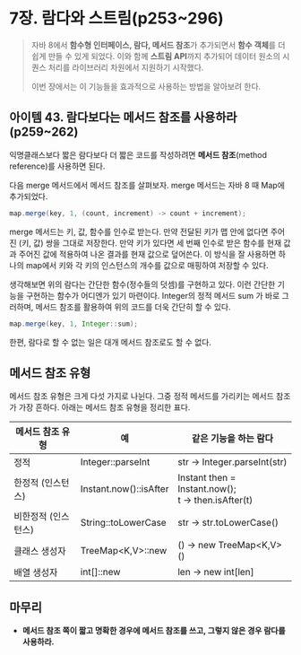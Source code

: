 # 7장. 람다와 스트림(p253~296)

> 자바 8에서 **함수형 인터페이스, 람다, 메서드 참조**가 추가되면서 **함수 객체**를 더 쉽게 만들 수 있게 되었다. 이와 함께 **스트림 API**까지 추가되어 데이터 원소의 시퀀스 처리를 라이브러리 차원에서 지원하기 시작했다. 
>
> 이번 장에서는 이 기능들을 효과적으로 사용하는 방법을 알아보려 한다.

## 아이템 43. 람다보다는 메서드 참조를 사용하라(p259~262)

익명클래스보다 짧은 람다보다 더 짧은 코드를 작성하려면 **메서드 참조**(method reference)를 사용하면 된다.

다음 merge 메서드에서 메서드 참조를 살펴보자. merge 메서드는 자바 8 때 Map에 추가되었다.

```java
map.merge(key, 1, (count, increment) -> count + increment);
```

merge 메서드는 키, 값, 함수를 인수로 받는다. 만약 전달된 키가 맵 안에 없다면 주어진 (키, 값) 쌍을 그대로 저장한다. 만약 키가 있다면 세 번째 인수로 받은 함수를 현재 값과 주어진 값에 적용하여 나온 결과를 현재 값으로 덮어쓴다. 이 방식을 잘 사용하면 하나의 map에서 키와 각 키의 인스턴스의 개수를 값으로 매핑하여 저장할 수 있다.

생각해보면 위의 람다는 간단한 함수(정수들의 덧셈)를 구현하고 있다. 이런 간단한 기능을 구현하는 함수가 어디엔가 있기 마련이다. Integer의 정적 메서드 sum 가 바로 그러하며, 메서드 참조를 활용하여 위의 코드를 더욱 간단히 할 수 있다.

```java
map.merge(key, 1, Integer::sum);
```

한편, 람다로 할 수 없는 일은 대개 메서드 참조로도 할 수 없다.

## 메서드 참조 유형

메서드 참조 유형은 크게 다섯 가지로 나뉜다. 그중 정적 메서드를 가리키는 메서드 참조가 가장 흔하다. 아래는 메서드 참조 유형을 정리한 표다.

| **메서드 참조 유형** | **예**                 | **같은 기능을 하는 람다**                               |
| -------------------- | ---------------------- | ------------------------------------------------------- |
| 정적                 | Integer::parseInt      | str -> Integer.parseInt(str)                            |
| 한정적 (인스턴스)    | Instant.now()::isAfter | Instant then = Instant.now();<br />t -> then.isAfter(t) |
| 비한정적 (인스턴스)  | String::toLowerCase    | str -> str.toLowerCase()                                |
| 클래스 생성자        | TreeMap<K,V>::new      | () -> new TreeMap<K,V>()                                |
| 배열 생성자          | int[]::new             | len -> new int[len]                                     |

## 마무리

- **메서드 참조 쪽이 짧고 명확한 경우에 메서드 참조를 쓰고, 그렇지 않은 경우 람다를 사용하라.**



